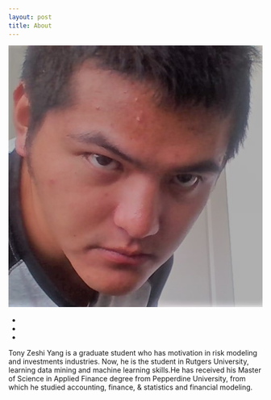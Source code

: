 ```yaml
---
layout: post
title: About 
---
```


<center>
<img src="/images/header_zeshiyang.jpg">
</center>

<p>
<center>
    <ul class="navigation-bar">
            <li><a href="https://github.com/YANGZSHI68"><i class='fa fa-github-alt'></i></a></li>  
            <li><a href="https://twitter.com/yangzeshi"><i class="fa fa-twitter"></i></a></li>
            <li><a href="https://www.linkedin.com/in/tony-zeshi-yang/"><i class='fa fa-linkedin'></i></a></li>
    </ul>
</center>
</p>
<p>
Tony Zeshi Yang is a graduate student who has motivation in risk modeling and investments industries. Now, he is the student in Rutgers University, learning data mining and machine learning skills.He has received his Master of Science in Applied Finance degree from Pepperdine University, from which he studied accounting, finance, & statistics and financial modeling.
</p>
